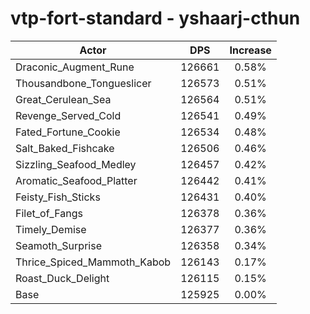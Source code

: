 # vtp-fort-standard - yshaarj-cthun
| Actor | DPS | Increase |
|---|:---:|:---:|
|Draconic_Augment_Rune|126661|0.58%|
|Thousandbone_Tongueslicer|126573|0.51%|
|Great_Cerulean_Sea|126564|0.51%|
|Revenge_Served_Cold|126541|0.49%|
|Fated_Fortune_Cookie|126534|0.48%|
|Salt_Baked_Fishcake|126506|0.46%|
|Sizzling_Seafood_Medley|126457|0.42%|
|Aromatic_Seafood_Platter|126442|0.41%|
|Feisty_Fish_Sticks|126431|0.40%|
|Filet_of_Fangs|126378|0.36%|
|Timely_Demise|126377|0.36%|
|Seamoth_Surprise|126358|0.34%|
|Thrice_Spiced_Mammoth_Kabob|126143|0.17%|
|Roast_Duck_Delight|126115|0.15%|
|Base|125925|0.00%|
